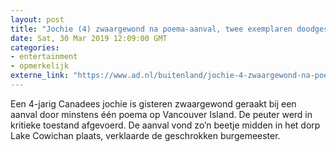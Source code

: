 ```yaml
---
layout: post
title: "Jochie (4) zwaargewond na poema-aanval, twee exemplaren doodgeschoten"
date: Sat, 30 Mar 2019 12:09:00 GMT
categories: 
- entertainment 
- opmerkelijk 
externe_link: "https://www.ad.nl/buitenland/jochie-4-zwaargewond-na-poema-aanval-twee-exemplaren-doodgeschoten~ac38194c/"
---
```


Een 4-jarig Canadees jochie is gisteren zwaargewond geraakt bij een aanval door minstens één poema op Vancouver Island. De peuter werd in kritieke toestand afgevoerd. De aanval vond zo’n beetje midden in het dorp Lake Cowichan plaats, verklaarde de geschrokken burgemeester.
